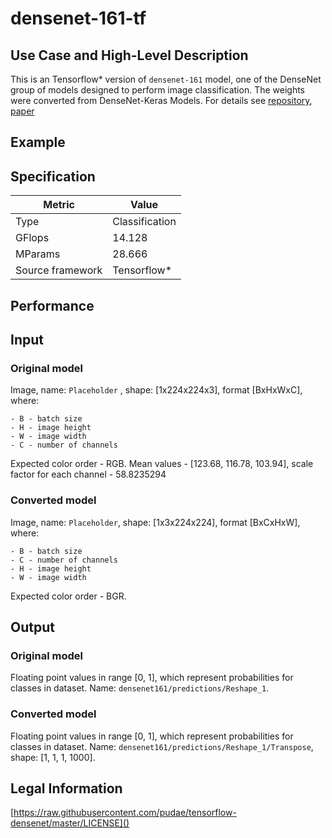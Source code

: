 # densenet-161-tf

## Use Case and High-Level Description

This is an Tensorflow\* version of `densenet-161` model, one of the DenseNet
group of models designed to perform image classification. The weights were converted from DenseNet-Keras Models. For details see [repository](https://github.com/pudae/tensorflow-densenet/), [paper](https://arxiv.org/pdf/1608.06993.pdf)

## Example

## Specification

| Metric                          | Value                                     |
|---------------------------------|-------------------------------------------|
| Type                            | Classification                            |
| GFlops                          | 14.128                                    |
| MParams                         | 28.666                                    |
| Source framework                | Tensorflow\*                              |

## Performance

## Input

### Original model

Image, name: `Placeholder` , shape: [1x224x224x3], format [BxHxWxC],
   where:

    - B - batch size
    - H - image height
    - W - image width
    - C - number of channels

   Expected color order - RGB.
   Mean values - [123.68, 116.78, 103.94], scale factor for each channel - 58.8235294

### Converted model

Image, name: `Placeholder`, shape: [1x3x224x224], format [BxCxHxW],
   where:

    - B - batch size
    - C - number of channels
    - H - image height
    - W - image width

   Expected color order - BGR.

## Output

### Original model

Floating point values in range [0, 1], which represent probabilities for classes in dataset. Name: `densenet161/predictions/Reshape_1`.

### Converted model

Floating point values in range [0, 1], which represent probabilities for classes in dataset. Name: `densenet161/predictions/Reshape_1/Transpose`, shape: [1, 1, 1, 1000].

## Legal Information

[https://raw.githubusercontent.com/pudae/tensorflow-densenet/master/LICENSE]()